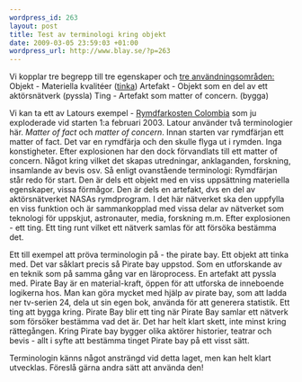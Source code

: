 ```yaml
--- 
wordpress_id: 263
layout: post
title: Test av terminologi kring objekt
date: 2009-03-05 23:59:03 +01:00
wordpress_url: http://www.blay.se/?p=263
---
```

Vi kopplar tre begrepp till tre egenskaper och <a href="http://christopherkullenberg.se/?p=530">tre användningsområden:</a>
Objekt - Materiella kvalitéer (<a href="http://www.blay.se/2009/01/28/hackerspaces/">tinka</a>)
Artefakt - Objekt som en del av ett aktörsnätverk (pyssla)
Ting - Artefakt som matter of concern. (bygga)

Vi kan ta ett av Latours exempel - <a href="http://en.wikipedia.org/wiki/Space_Shuttle_Columbia_disaster">Rymdfarkosten Colombia</a> som ju exploderade vid starten 1:a februari 2003. Latour använder två terminologier här. <em>Matter of fact</em> och <em>matter of concern</em>. Innan starten var rymdfärjan ett matter of fact. Det var en rymdfärja och den skulle flyga ut i rymden. Inga konstigheter. Efter explosionen har den dock förvandlats till ett matter of concern. Något kring vilket det skapas utredningar, anklaganden, forskning, insamlande av bevis osv. Så enligt ovanstående terminologi: Rymdfärjan står redo för start. Den är dels ett objekt med en viss uppsättning materiella egenskaper, vissa förmågor. Den är dels en artefakt, dvs en del av aktörsnätverket NASAs rymdprogram. I det här nätverket ska den uppfylla en viss funktion och är sammankopplad med vissa delar av nätverket som teknologi för uppskjut, astronauter, media, forskning m.m. Efter explosionen - ett ting. Ett ting runt vilket ett nätverk samlas för att försöka bestämma det.

Ett till exempel att pröva terminologin på - the pirate bay.
Ett objekt att tinka med. Det var såklart precis så Pirate bay uppstod. Som en utforskande av en teknik som på samma gång var en läroprocess.
En artefakt att pyssla med. Pirate Bay är en material-kraft, öppen för att utforska de inneboende logikerna hos. Man kan göra mycket med hjälp av pirate bay, som att ladda ner tv-serien 24, dela ut sin egen bok, använda för att generera statistik.
Ett ting att bygga kring. Pirate Bay blir ett ting när Pirate Bay samlar ett nätverk som försöker bestämma vad det är. Det har helt klart skett, inte minst kring rättegången. Kring Pirate bay bygger olika aktörer historier, teatrar och bevis - allt i syfte att bestämma tinget Pirate bay på ett visst sätt.

Terminologin känns något ansträngd vid detta laget, men kan helt klart utvecklas. Föreslå gärna andra sätt att använda den!
